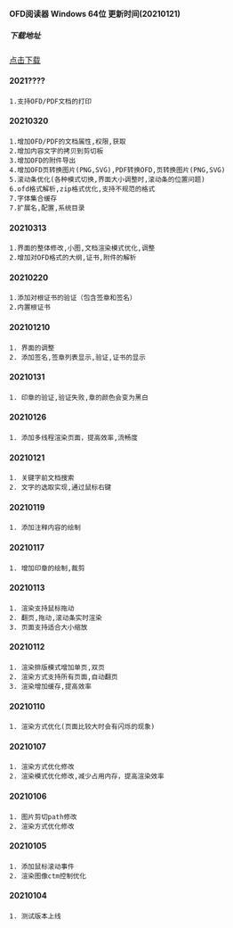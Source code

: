 #### OFD阅读器 Windows 64位 更新时间(20210121)

##### 下载地址
[点击下载](/wp-content/uploads/2021/01/ofdview210117.zip)


#### 2021????
~~~
1.支持OFD/PDF文档的打印
~~~

#### 20210320
~~~
1.增加OFD/PDF的文档属性,权限,获取
2.增加内容文字的拷贝到剪切板
3.增加OFD的附件导出
4.增加OFD页转换图片(PNG,SVG),PDF转换OFD,页转换图片(PNG,SVG)
5.滚动条优化(各种模式切换,界面大小调整时,滚动条的位置问题)
6.ofd格式解析,zip格式优化,支持不规范的格式
7.字体集合缓存
7.扩展名,配置,系统目录
~~~

#### 20210313
~~~
1.界面的整体修改,小图,文档渲染模式优化,调整
2.增加对OFD格式的大纲,证书,附件的解析
~~~

#### 20210220
~~~
1.添加对根证书的验证（包含签章和签名）
2.内置根证书
~~~

#### 202101210
~~~
1. 界面的调整
2. 添加签名,签章列表显示,验证,证书的显示
~~~

#### 20210131
~~~
1. 印章的验证,验证失败,章的颜色会变为黑白
~~~

#### 20210126
~~~
1. 添加多线程渲染页面，提高效率,流畅度
~~~

#### 20210121
~~~
1. 关键字前文档搜索
2. 文字的选取实现,通过鼠标右键
~~~

#### 20210119
~~~
1. 添加注释内容的绘制
~~~

#### 20210117
~~~
1. 增加印章的绘制,裁剪
~~~

#### 20210113
~~~
1. 渲染支持鼠标拖动
2. 翻页,拖动,滚动条实时渲染
3. 页面支持适合大小缩放
~~~

#### 20210112
~~~
1. 渲染排版模式增加单页,双页
2. 渲染方式支持所有页面,自动翻页
3. 渲染增加缓存,提高效率
~~~

#### 20210110
~~~
1. 渲染方式优化(页面比较大时会有闪烁的现象)
~~~

#### 20210107
~~~
1. 渲染方式优化修改
2. 渲染模式优化修改,减少占用内存，提高渲染效率
~~~

#### 20210106
~~~
1. 图片剪切path修改
2. 渲染方式优化修改
~~~

#### 20210105
~~~
1. 添加鼠标滚动事件
2. 渲染图像ctm控制优化
~~~

#### 20210104
~~~
1. 测试版本上线
~~~